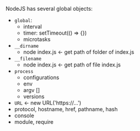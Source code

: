 NodeJS has several global objects:
- `global`:
  - interval
  - timer: setTimeout(() => {})
  - microtasks
- `__dirname`
  - node index.js <- get path of folder of index.js
- `__filename`
  - node index.js <- get path of file index.js
- `process`
  - configurations
  - env
  - argv []
  - versions
 - `URL` <- new URL('https://...')
  - protocol, hostname, href, pathname, hash
- console
- module, require